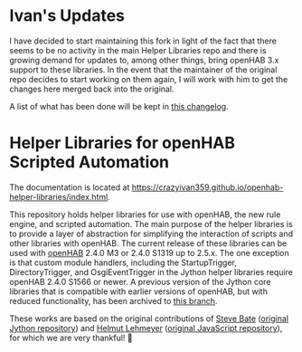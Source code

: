 # Ivan's Updates

I have decided to start maintaining this fork in light of the fact that there seems to be no activity in the main Helper Libraries repo and there is growing demand for updates to, among other things, bring openHAB 3.x support to these libraries.
In the event that the maintainer of the original repo decides to start working on them again, I will work with him to get the changes here merged back into the original.

A list of what has been done will be kept in [this changelog](Ivan's%20Changelog.md).

# Helper Libraries for openHAB Scripted Automation

The documentation is located at https://crazyivan359.github.io/openhab-helper-libraries/index.html.

This repository holds helper libraries for use with openHAB, the new rule engine, and scripted automation.
The main purpose of the helper libraries is to provide a layer of abstraction for simplifying the interaction of scripts and other libraries with openHAB.
The current release of these libraries can be used with [openHAB](http://openhab.org/) 2.4.0 M3 or 2.4.0 S1319 up to 2.5.x.
The one exception is that custom module handlers, including the StartupTrigger, DirectoryTrigger, and OsgiEventTrigger in the Jython helper libraries require openHAB 2.4.0 S1566 or newer.
A previous version of the Jython core libraries that is compatible with earlier versions of openHAB, but with reduced functionality, has been archived to [this branch](https://github.com/OH-Jython-Scripters/openhab2-jython/tree/original_(%3C%3D2.3)).

These works are based on the original contributions of [Steve Bate](https://github.com/steve-bate) ([original Jython repository](https://github.com/steve-bate/openhab-jython)) and [Helmut Lehmeyer](https://github.com/lewie) ([original JavaScript repository](https://github.com/lewie/openhab2-javascript)), for which we are very thankful!  :vulcan_salute:
